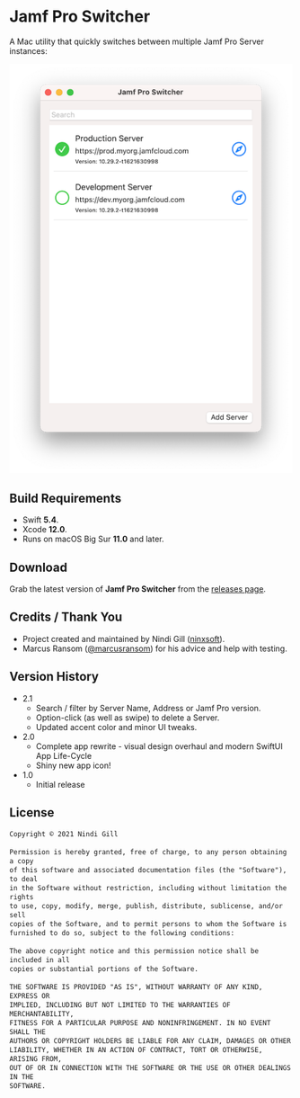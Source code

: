 # Jamf Pro Switcher
A Mac utility that quickly switches between multiple Jamf Pro Server instances:

![Jamf Pro Switcher](Readme%20Resources/Jamf%20Pro%20Switcher.png)

## Build Requirements
*   Swift **5.4**.
*   Xcode **12.0**.
*   Runs on macOS Big Sur **11.0** and later.

## Download
Grab the latest version of **Jamf Pro Switcher** from the [releases page](https://github.com/ninxsoft/JamfProSwitcher/releases).

## Credits / Thank You
*   Project created and maintained by Nindi Gill ([ninxsoft](https://github.com/ninxsoft)).
*   Marcus Ransom ([@marcusransom](https://twitter.com/marcusransom)) for his advice and help with testing.

## Version History
*   2.1
    *   Search / filter by Server Name, Address or Jamf Pro version.
    *   Option-click (as well as swipe) to delete a Server.
    *   Updated accent color and minor UI tweaks.
*   2.0
    *   Complete app rewrite - visual design overhaul and modern SwiftUI App Life-Cycle
    *   Shiny new app icon!
*   1.0
    *   Initial release

## License
    Copyright © 2021 Nindi Gill

    Permission is hereby granted, free of charge, to any person obtaining a copy
    of this software and associated documentation files (the "Software"), to deal
    in the Software without restriction, including without limitation the rights
    to use, copy, modify, merge, publish, distribute, sublicense, and/or sell
    copies of the Software, and to permit persons to whom the Software is
    furnished to do so, subject to the following conditions:

    The above copyright notice and this permission notice shall be included in all
    copies or substantial portions of the Software.

    THE SOFTWARE IS PROVIDED "AS IS", WITHOUT WARRANTY OF ANY KIND, EXPRESS OR
    IMPLIED, INCLUDING BUT NOT LIMITED TO THE WARRANTIES OF MERCHANTABILITY,
    FITNESS FOR A PARTICULAR PURPOSE AND NONINFRINGEMENT. IN NO EVENT SHALL THE
    AUTHORS OR COPYRIGHT HOLDERS BE LIABLE FOR ANY CLAIM, DAMAGES OR OTHER
    LIABILITY, WHETHER IN AN ACTION OF CONTRACT, TORT OR OTHERWISE, ARISING FROM,
    OUT OF OR IN CONNECTION WITH THE SOFTWARE OR THE USE OR OTHER DEALINGS IN THE
    SOFTWARE.
